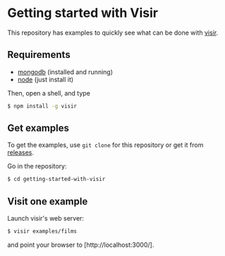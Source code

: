 # Getting started with Visir

This repository has examples to quickly see what can be done with
[visir](https://github.com/madec-project/visir).

## Requirements

- [mongodb](http://docs.mongodb.org/manual/installation/) (installed and running)
- [node](http://nodejs.org/) (just install it)

Then, open a shell, and type 

```sh
$ npm install -g visir
```

## Get examples

To get the examples, use `git clone` for this repository or get it from
[releases](./releases).

Go in the repository:

```sh
$ cd getting-started-with-visir
```

## Visit one example

Launch visir's web server:

```sh
$ visir examples/films
```

and point your browser to [http://localhost:3000/].
